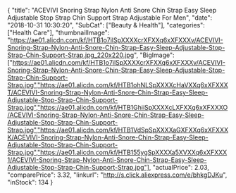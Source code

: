 {
	"title": "ACEVIVI Snoring Strap Nylon Anti Snore Chin Strap Easy Sleep Adjustable Stop Strap Chin Support Strap Adjustable For Men",
	"date": "2018-10-31 10:30:20",
	"SubCat": ["Beauty & Health"],
	"categories": ["Health Care"],
	"thumbnailImage": "https://ae01.alicdn.com/kf/HTB1o7ilSpXXXXcrXFXXq6xXFXXXv/ACEVIVI-Snoring-Strap-Nylon-Anti-Snore-Chin-Strap-Easy-Sleep-Adjustable-Stop-Strap-Chin-Support-Strap.jpg_220x220.jpg",
	"BigImage": ["https://ae01.alicdn.com/kf/HTB1o7ilSpXXXXcrXFXXq6xXFXXXv/ACEVIVI-Snoring-Strap-Nylon-Anti-Snore-Chin-Strap-Easy-Sleep-Adjustable-Stop-Strap-Chin-Support-Strap.jpg","https://ae01.alicdn.com/kf/HTB1ohNLSpXXXXcHaVXXq6xXFXXXT/ACEVIVI-Snoring-Strap-Nylon-Anti-Snore-Chin-Strap-Easy-Sleep-Adjustable-Stop-Strap-Chin-Support-Strap.jpg","https://ae01.alicdn.com/kf/HTB1GhiiSpXXXXcLXFXXq6xXFXXXO/ACEVIVI-Snoring-Strap-Nylon-Anti-Snore-Chin-Strap-Easy-Sleep-Adjustable-Stop-Strap-Chin-Support-Strap.jpg","https://ae01.alicdn.com/kf/HTB1VdSpSpXXXXaGXFXXq6xXFXXXK/ACEVIVI-Snoring-Strap-Nylon-Anti-Snore-Chin-Strap-Easy-Sleep-Adjustable-Stop-Strap-Chin-Support-Strap.jpg","https://ae01.alicdn.com/kf/HTB155ygSpXXXXa5XVXXq6xXFXXX1/ACEVIVI-Snoring-Strap-Nylon-Anti-Snore-Chin-Strap-Easy-Sleep-Adjustable-Stop-Strap-Chin-Support-Strap.jpg"],
	"actualPrice": 2.03,
	"comparePrice": 3.32,
	"linkurl": "http://s.click.aliexpress.com/e/bhkgDJKu",
	"inStock": 134
}
